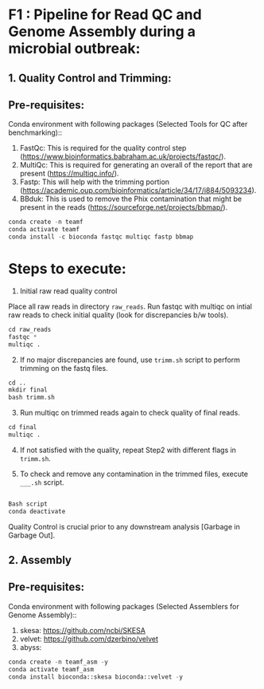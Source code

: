# F1 : Pipeline for Read QC and Genome Assembly during a microbial outbreak: 

## 1. Quality Control and Trimming: 
## Pre-requisites: 
 Conda environment with following packages (Selected Tools for QC after benchmarking)::
 1. FastQc: This is required for the quality control step (https://www.bioinformatics.babraham.ac.uk/projects/fastqc/). 
 2. MultiQc: This is required for generating an overall of the report that are present (https://multiqc.info/). 
 3. Fastp: This will help with the trimming portion (https://academic.oup.com/bioinformatics/article/34/17/i884/5093234). 
 4. BBduk: This is used to remove the Phix contamination that might be present in the reads (https://sourceforge.net/projects/bbmap/). 

```python
conda create -n teamf
conda activate teamf
conda install -c bioconda fastqc multiqc fastp bbmap
```

# Steps to execute: 

1. Initial raw read quality control

Place all raw reads in directory ```raw_reads```.
Run fastqc with multiqc on intial raw reads to check initial quality (look for discrepancies b/w tools). 

```python 
cd raw_reads
fastqc *
multiqc . 
```
2. If no major discrepancies are found, use ``trimm.sh`` script to perform trimming on the fastq files.

```python
cd ..
mkdir final
bash trimm.sh
```

3. Run multiqc on trimmed reads again to check quality of final reads. 

```python
cd final
multiqc . 
```

4. If not satisfied with the quality, repeat Step2 with different flags in ``trimm.sh``. 

5. To check and remove any contamination in the trimmed files, execute ``___.sh`` script. 

```python  

Bash script 
conda deactivate
``` 
Quality Control is crucial prior to any downstream analysis [Garbage in Garbage Out]. 

## 2. Assembly 

## Pre-requisites: 
 Conda environment with following packages (Selected Assemblers for Genome Assembly)::
 1. skesa: https://github.com/ncbi/SKESA
 2. velvet: https://github.com/dzerbino/velvet
 3. abyss: 

```python
conda create -n teamf_asm -y 
conda activate teamf_asm
conda install bioconda::skesa bioconda::velvet -y
```

